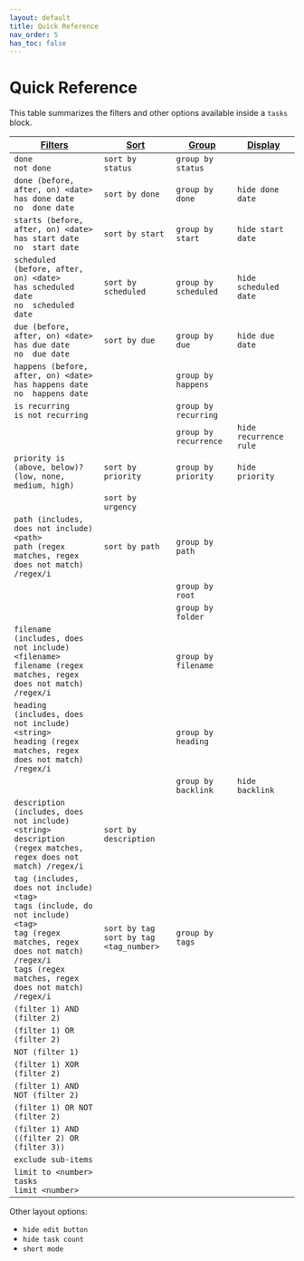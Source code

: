 ```yaml
---
layout: default
title: Quick Reference
nav_order: 5
has_toc: false
---
```


# Quick Reference

[1]: https://obsidian-tasks-group.github.io/obsidian-tasks/queries/filters/
[2]: https://obsidian-tasks-group.github.io/obsidian-tasks/queries/sorting/
[3]: https://obsidian-tasks-group.github.io/obsidian-tasks/queries/grouping/
[4]: https://obsidian-tasks-group.github.io/obsidian-tasks/queries/layout/

This table summarizes the filters and other options available inside a `tasks` block.

| [Filters][1]                                                                                                                                                                                        | [Sort][2]                                   | [Group][3]            | [Display][4]           |
| --------------------------------------------------------------------------------------------------------------------------------------------------------------------------------------------------- | ------------------------------------------- | --------------------- | ---------------------- |
| `done`<br>`not done`                                                                                                                                                                                | `sort by status`                            | `group by status`     |                        |
| `done (before, after, on) <date>`<br>`has done date`<br>`no  done date`                                                                                                                             | `sort by done`                              | `group by done`       | `hide done date`       |
| `starts (before, after, on) <date>`<br>`has start date`<br>`no  start date`                                                                                                                         | `sort by start`                             | `group by start`      | `hide start date`      |
| `scheduled (before, after, on) <date>`<br>`has scheduled date`<br>`no  scheduled date`                                                                                                              | `sort by scheduled`                         | `group by scheduled`  | `hide scheduled date`  |
| `due (before, after, on) <date>`<br>`has due date`<br>`no  due date`                                                                                                                                | `sort by due`                               | `group by due`        | `hide due date`        |
| `happens (before, after, on) <date>`<br>`has happens date`<br>`no  happens date`                                                                                                                    |                                             | `group by happens`    |                        |
| `is recurring`<br>`is not recurring`                                                                                                                                                                |                                             | `group by recurring`  |                        |
|                                                                                                                                                                                                     |                                             | `group by recurrence` | `hide recurrence rule` |
| `priority is (above, below)? (low, none, medium, high)`                                                                                                                                             | `sort by priority`                          | `group by priority`   | `hide priority`        |
|                                                                                                                                                                                                     | `sort by urgency`                           |                       |                        |
| `path (includes, does not include) <path>`<br>`path (regex matches, regex does not match) /regex/i`                                                                                                 | `sort by path`                              | `group by path`       |                        |
|                                                                                                                                                                                                     |                                             | `group by root`       |                        |
|                                                                                                                                                                                                     |                                             | `group by folder`     |                        |
| `filename (includes, does not include) <filename>`<br>`filename (regex matches, regex does not match) /regex/i`                                                                                     |                                             | `group by filename`   |                        |
| `heading (includes, does not include) <string>`<br>`heading (regex matches, regex does not match) /regex/i`                                                                                         |                                             | `group by heading`    |                        |
|                                                                                                                                                                                                     |                                             | `group by backlink`   | `hide backlink`        |
| `description (includes, does not include) <string>`<br>`description (regex matches, regex does not match) /regex/i`                                                                                 | `sort by description`                       |                       |                        |
| `tag (includes, does not include) <tag>`<br>`tags (include, do not include) <tag>`<br>`tag (regex matches, regex does not match) /regex/i`<br>`tags (regex matches, regex does not match) /regex/i` | `sort by tag`<br>`sort by tag <tag_number>` | `group by tags`       |                        |
| `(filter 1) AND (filter 2)`                                                                                                                                                                         |                                             |                       |                        |
| `(filter 1) OR (filter 2)`                                                                                                                                                                          |                                             |                       |                        |
| `NOT (filter 1)`                                                                                                                                                                                    |                                             |                       |                        |
| `(filter 1) XOR (filter 2)`                                                                                                                                                                         |                                             |                       |                        |
| `(filter 1) AND NOT (filter 2)`                                                                                                                                                                     |                                             |                       |                        |
| `(filter 1) OR NOT (filter 2)`                                                                                                                                                                      |                                             |                       |                        |
| `(filter 1) AND ((filter 2) OR (filter 3))`                                                                                                                                                         |                                             |                       |                        |
| `exclude sub-items`                                                                                                                                                                                 |                                             |                       |                        |
| `limit to <number> tasks`<br>`limit <number>`                                                                                                                                                       |                                             |                       |                        |

Other layout options:

- `hide edit button`
- `hide task count`
- `short mode`
